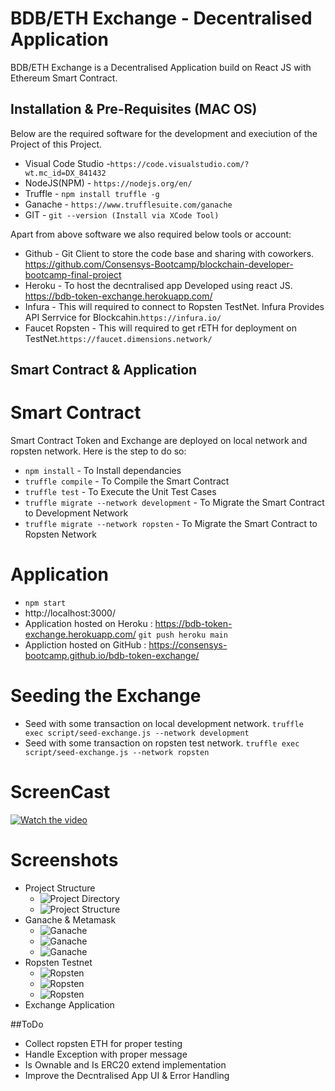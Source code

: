 # BDB/ETH Exchange - Decentralised Application

BDB/ETH Exchange is a Decentralised Application build on React JS with Ethereum Smart Contract.


## Installation & Pre-Requisites (MAC OS)
Below are the required software for the development and execiution of the Project of this Project.

- Visual Code Studio -``` https://code.visualstudio.com/?wt.mc_id=DX_841432 ```
- NodeJS(NPM) - ``` https://nodejs.org/en/ ```
- Truffle - ``` npm install truffle -g ```
- Ganache - ``` https://www.trufflesuite.com/ganache ```
- GIT - ``` git --version (Install via XCode Tool) ```

Apart from above software we also required below tools or account:
- Github - Git Client to store the code base and sharing with coworkers. https://github.com/Consensys-Bootcamp/blockchain-developer-bootcamp-final-project   
- Heroku - To host the decntralised app Developed using react JS. https://bdb-token-exchange.herokuapp.com/
- Infura - This will required to connect to Ropsten TestNet. Infura Provides API Serrvice for Blockcahin.```https://infura.io/```
- Faucet Ropsten - This will required to get rETH for deployment on TestNet.```https://faucet.dimensions.network/```

## Smart Contract & Application
# Smart Contract
Smart Contract Token and Exchange are deployed on local network and ropsten network. Here is the step to do so:
-  ```npm install```  - To Install dependancies
-  ```truffle compile``` - To Compile the Smart Contract
-  ```truffle test``` - To Execute the Unit Test Cases
-  ```truffle migrate --network development``` - To Migrate the Smart Contract to Development Network
-  ```truffle migrate --network ropsten``` - To Migrate the Smart Contract to Ropsten Network

# Application
- ```npm start```
- http://localhost:3000/
- Application hosted on Heroku : https://bdb-token-exchange.herokuapp.com/ ```git push heroku main```
- Appliction hosted on GitHub : https://consensys-bootcamp.github.io/bdb-token-exchange/ 
# Seeding the Exchange
- Seed with some transaction on local development network.
  ```truffle exec script/seed-exchange.js --network development```
- Seed with some transaction on ropsten test network.
  ```truffle exec script/seed-exchange.js --network ropsten```
# ScreenCast
  [![Watch the video](images/Project%20Images.png)](https://www.youtube.com/watch?v=7liH9H8SsKw)
# Screenshots
- Project Structure
  - ![Project Directory](images/Project%20Directory%20Structure.png)
  - ![Project Structure](images/Project%20File%20Structure.png)
- Ganache & Metamask
  - ![Ganache](images/Ganache-1.png)
  - ![Ganache](images/Ganache-2.png)
  - ![Ganache](images/Ganache-3.png)
- Ropsten Testnet
  - ![Ropsten](images/Ropsten%20Network%20ETH.png)
  - ![Ropsten](images/Token%20SmartContract%20Ropsten.png)
  - ![Ropsten](images/Exchange%20SmartContract%20On%20Ropsten.png)
- Exchange Application

##ToDo
- Collect ropsten ETH for proper testing
- Handle Exception with proper message
- Is Ownable and Is ERC20 extend implementation
- Improve the Decntralised App UI & Error Handling




